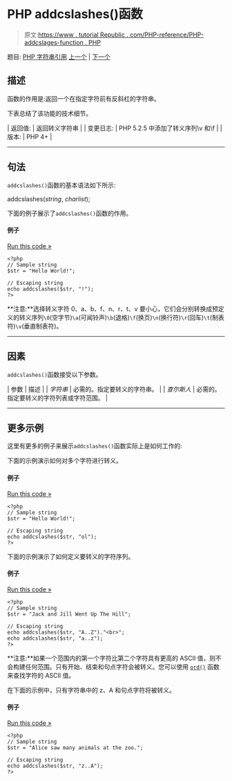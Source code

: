 # PHP addcslashes()函数

> 原文:[https://www . tutorial Republic . com/PHP-reference/PHP-addcslages-function . PHP](https://www.tutorialrepublic.com/php-reference/php-addcslashes-function.php)

题目: [PHP 字符串引用](php-string-functions.php) [上一个](javascript:void(0); "Disabled") | [下一个](php-addslashes-function.php)

## 描述

函数的作用是:返回一个在指定字符前有反斜杠的字符串。

下表总结了该功能的技术细节。

| 返回值: | 返回转义字符串 |
| 变更日志: | PHP 5.2.5 中添加了转义序列\v 和\f |
| 版本: | PHP 4+ |

* * *

## 句法

`addcslashes()`函数的基本语法如下所示:

addcslashes(*string*, *charlist*);

下面的例子展示了`addcslashes()`函数的作用。

#### 例子

[Run this code »](../codelab.php?topic=php&file=quote-string-with-slashes-in-c-style "Run this code to view the output")

```
<?php
// Sample string
$str = "Hello World!";

// Escaping string
echo addcslashes($str, "!");
?>
```

**注意:**选择转义字符 0、a、b、f、n、r、t、v 要小心，它们会分别转换成预定义的转义序列`\0`(空字节)`\a`(可闻铃声)`\b`(退格)`\f`(换页)`\n`(换行符)`\r`(回车)`\t`(制表符)`\v`(垂直制表符)。

* * *

## 因素

`addcslashes()`函数接受以下参数。

| 参数 | 描述 |
| *字符串* | 必需的。指定要转义的字符串。 |
| *查尔斯人* | 必需的。指定要转义的字符列表或字符范围。 |

* * *

## 更多示例

这里有更多的例子来展示`addcslashes()`函数实际上是如何工作的:

下面的示例演示如何对多个字符进行转义。

#### 例子

[Run this code »](../codelab.php?topic=php&file=escape-characters-with-backslashes "Run this code to view the output")

```
<?php
// Sample string
$str = "Hello World!";

// Escaping string
echo addcslashes($str, "ol");
?>
```

下面的示例演示了如何定义要转义的字符序列。

#### 例子

[Run this code »](../codelab.php?topic=php&file=define-a-sequence-of-characters-to-be-escaped "Run this code to view the output")

```
<?php
// Sample string
$str = "Jack and Jill Went Up The Hill";

// Escaping string
echo addcslashes($str, "A..Z")."<br>";
echo addcslashes($str, "a..z");
?>
```

**注意:**如果一个范围内的第一个字符比第二个字符具有更高的 ASCII 值，则不会构建任何范围。只有开始、结束和句点字符会被转义。您可以使用 [`ord()`](php-ord-function.php) 函数来查找字符的 ASCII 值。

在下面的示例中，只有字符串中的 z、A 和句点字符将被转义。

#### 例子

[Run this code »](javascript:void(0); "Disabled")

```
<?php
// Sample string
$str = "Alice saw many animals at the zoo.";

// Escaping string
echo addcslashes($str, "z..A");
?>
```
